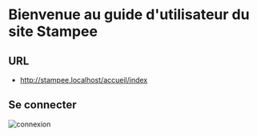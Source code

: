 # Bienvenue au guide d'utilisateur du site Stampee

## URL
- http://stampee.localhost/accueil/index

## Se connecter

![connexion](http://url/to/img.png)